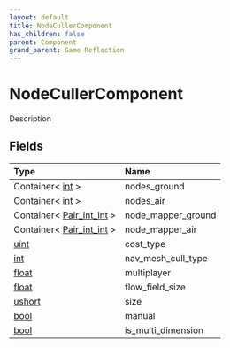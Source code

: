 ```yaml
---
layout: default
title: NodeCullerComponent
has_children: false
parent: Component
grand_parent: Game Reflection
---
```

# NodeCullerComponent
Description 

## Fields

| Type | Name |
|:----------|:--------------|
| Container< [int](/riftbreaker-wiki/docs/game-reflection/enums/int/) > | nodes_ground |
| Container< [int](/riftbreaker-wiki/docs/game-reflection/enums/int/) > | nodes_air |
| Container< [Pair_int_int](/riftbreaker-wiki/docs/game-reflection/classes/pair_int_int/) > | node_mapper_ground |
| Container< [Pair_int_int](/riftbreaker-wiki/docs/game-reflection/classes/pair_int_int/) > | node_mapper_air |
| [uint](/riftbreaker-wiki/docs/game-reflection/components/uint/) | cost_type |
| [int](/riftbreaker-wiki/docs/game-reflection/enums/int/) | nav_mesh_cull_type |
| [float](/riftbreaker-wiki/docs/game-reflection/components/float/) | multiplayer |
| [float](/riftbreaker-wiki/docs/game-reflection/components/float/) | flow_field_size |
| [ushort](/riftbreaker-wiki/docs/game-reflection/enums/ushort/) | size |
| [bool](/riftbreaker-wiki/docs/game-reflection/components/bool/) | manual |
| [bool](/riftbreaker-wiki/docs/game-reflection/components/bool/) | is_multi_dimension |

